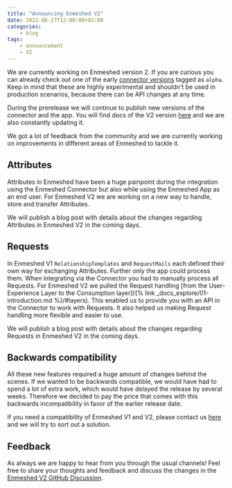 ```yaml
---
title: "Announcing Enmeshed V2"
date: 2022-06-27T12:00:00+02:00
categories:
    - blog
tags:
    - announcement
    - V2
---
```


We are currently working on Enmeshed version 2. If you are curious you can already check out one of the early [connector versions](https://github.com/nmshd/cns-connector/pkgs/container/connector/versions) tagged as `alpha`. Keep in mind that these are highly experimental and shouldn't be used in production scenarios, because there can be API changes at any time.

During the prerelease we will continue to publish new versions of the connector and the app. You will find docs of the V2 version [here](https://enmeshed.eu/versions/2.0.0) and we are also constantly updating it.

We got a lot of feedback from the community and we are currently working on improvements in different areas of Enmeshed to tackle it.

## Attributes

Attributes in Enmeshed have been a huge painpoint during the integration using the Enmeshed Connector but also while using the Enmeshed App as an end user. For Enmeshed V2 we are working on a new way to handle, store and transfer Attributes.

We will publish a blog post with details about the changes regarding Attributes in Enmeshed V2 in the coming days.

## Requests

In Enmeshed V1 `RelationshipTemplates` and `RequestMails` each defined their own way for exchanging Attributes. Further only the app could process them. When integrating via the Connector you had to manually process all Requests. For Enmeshed V2 we pulled the Request handling [from the User-Experience Layer to the Consumption layer]({% link _docs_explore/01-introduction.md %}/#layers). This enabled us to provide you with an API in the Connector to work with Requests. It also helped us making Request handling more flexible and easier to use.

We will publish a blog post with details about the changes regarding Requests in Enmeshed V2 in the coming days.

## Backwards compatibility

All these new features required a huge amount of changes behind the scenes. If we wanted to be backwards compatible, we would have had to spend a lot of extra work, which would have delayed the release by several weeks. Therefore we decided to pay the price that comes with this backwards incompatibility in favor of the earlier release date.

If you need a compatibility of Enmeshed V1 and V2, please contact us [here](https://www.js-soft.com/enmeshed/) and we will try to sort out a solution.

## Feedback

As always we are happy to hear from you through the usual channels! Feel free to share your thoughts and feedback and discuss the changes in the [Enmeshed V2 GitHub Discussion](https://github.com/nmshd/feedback/discussions/17).
